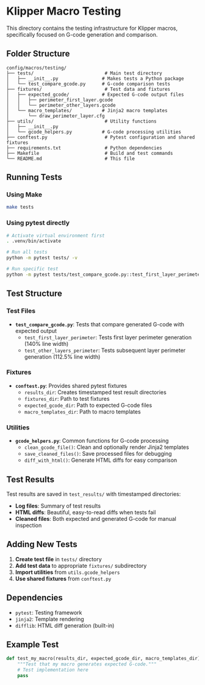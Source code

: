 # Klipper Macro Testing

This directory contains the testing infrastructure for Klipper macros, specifically focused on G-code generation and comparison.

## Folder Structure

```
config/macros/testing/
├── tests/                          # Main test directory
│   ├── __init__.py                # Makes tests a Python package
│   └── test_compare_gcode.py      # G-code comparison tests
├── fixtures/                       # Test data and fixtures
│   ├── expected_gcode/            # Expected G-code output files
│   │   ├── perimeter_first_layer.gcode
│   │   └── perimeter_other_layers.gcode
│   └── macro_templates/           # Jinja2 macro templates
│       └── draw_perimeter_layer.cfg
├── utils/                          # Utility functions
│   ├── __init__.py
│   └── gcode_helpers.py           # G-code processing utilities
├── conftest.py                     # Pytest configuration and shared fixtures
├── requirements.txt                # Python dependencies
├── Makefile                        # Build and test commands
└── README.md                       # This file
```

## Running Tests

### Using Make

```bash
make tests
```

### Using pytest directly

```bash
# Activate virtual environment first
. .venv/bin/activate

# Run all tests
python -m pytest tests/ -v

# Run specific test
python -m pytest tests/test_compare_gcode.py::test_first_layer_perimeter -v
```

## Test Structure

### Test Files

- **`test_compare_gcode.py`**: Tests that compare generated G-code with expected output
  - `test_first_layer_perimeter`: Tests first layer perimeter generation (140% line width)
  - `test_other_layers_perimeter`: Tests subsequent layer perimeter generation (112.5% line width)

### Fixtures

- **`conftest.py`**: Provides shared pytest fixtures
  - `results_dir`: Creates timestamped test result directories
  - `fixtures_dir`: Path to test fixtures
  - `expected_gcode_dir`: Path to expected G-code files
  - `macro_templates_dir`: Path to macro templates

### Utilities

- **`gcode_helpers.py`**: Common functions for G-code processing
  - `clean_gcode_file()`: Clean and optionally render Jinja2 templates
  - `save_cleaned_files()`: Save processed files for debugging
  - `diff_with_html()`: Generate HTML diffs for easy comparison

## Test Results

Test results are saved in `test_results/` with timestamped directories:

- **Log files**: Summary of test results
- **HTML diffs**: Beautiful, easy-to-read diffs when tests fail
- **Cleaned files**: Both expected and generated G-code for manual inspection

## Adding New Tests

1. **Create test file** in `tests/` directory
2. **Add test data** to appropriate `fixtures/` subdirectory
3. **Import utilities** from `utils.gcode_helpers`
4. **Use shared fixtures** from `conftest.py`

## Dependencies

- `pytest`: Testing framework
- `jinja2`: Template rendering
- `difflib`: HTML diff generation (built-in)

## Example Test

```python
def test_my_macro(results_dir, expected_gcode_dir, macro_templates_dir):
    """Test that my macro generates expected G-code."""
    # Test implementation here
    pass
```
